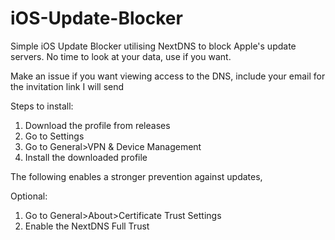 # iOS-Update-Blocker
Simple iOS Update Blocker utilising NextDNS to block Apple's update servers. No time to look at your data, use if you want.

Make an issue if you want viewing access to the DNS, include your email for the invitation link I will send

Steps to install:
1. Download the profile from releases
2. Go to Settings
3. Go to General>VPN & Device Management
4. Install the downloaded profile

The following enables a stronger prevention against updates,

Optional:
1. Go to General>About>Certificate Trust Settings
2. Enable the NextDNS Full Trust
